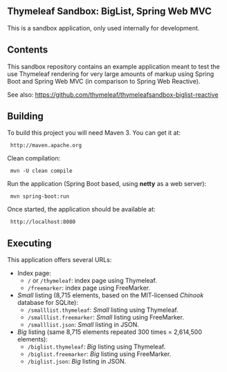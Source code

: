 
 Thymeleaf Sandbox: BigList, Spring Web MVC
-------------------------------------------
 
 This is a sandbox application, only used internally for development.

     
## Contents

 This sandbox repository contains an example application meant to test the use Thymeleaf rendering
 for very large amounts of markup using Spring Boot and Spring Web MVC (in comparison to Spring Web Reactive).

 See also: https://github.com/thymeleaf/thymeleafsandbox-biglist-reactive


## Building

 To build this project you will need Maven 3. You can get it at:
 
     http://maven.apache.org

 Clean compilation:
 
     mvn -U clean compile
     
 Run the application (Spring Boot based, using **netty** as a web server):
 
     mvn spring-boot:run

 Once started, the application should be available at:
 
     http://localhost:8080
     
## Executing

 This application offers several URLs:
 
   * Index page:
     * `/` or `/thymeleaf`: index page using Thymeleaf.
     * `/freemarker`: index page using FreeMarker.
   * *Small* listing (8,715 elements, based on the MIT-licensed *Chinook* database for SQLite):
     * `/smalllist.thymeleaf`: *Small* listing using Thymeleaf.
     * `/smalllist.freemarker`: *Small* listing using FreeMarker.
     * `/smalllist.json`: *Small* listing in JSON.
   * *Big* listing (same 8,715 elements repeated 300 times = 2,614,500 elements):
     * `/biglist.thymeleaf`: *Big* listing using Thymeleaf.
     * `/biglist.freemarker`: *Big* listing using FreeMarker.
     * `/biglist.json`: *Big* listing in JSON.

 
 
 